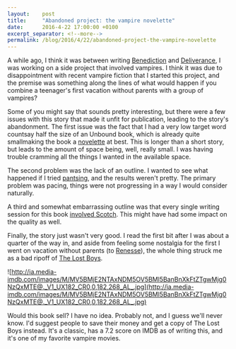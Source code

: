 ```yaml
---
layout:    post
title:     "Abandoned project: the vampire novelette"
date:      2016-4-22 17:00:00 +0100
excerpt_separator: <!--more-->
permalink: /blog/2016/4/22/abandoned-project-the-vampire-novelette
---
```


A while ago, I think it was between writing [Benediction](/books/benediction.html) and [Deliverance](/books/deliverance.html), I was working on a side project that involved vampires. I think it was due to disappointment with recent vampire fiction that I started this project, and the premise was something along the lines of what would happen if you combine a teenager's first vacation without parents with a group of vampires?

<!--more-->
Some of you might say that sounds pretty interesting, but there were a few issues with this story that made it unfit for publication, leading to the story's abandonment. The first issue was the fact that I had a very low target word countsay half the size of an Unbound book, which is already quite smallmaking the book a [novelette](https://en.wikipedia.org/wiki/Word_count#In_fiction) at best. This is longer than a short story, but leads to the amount of space being, well, really small. I was having trouble cramming all the things I wanted in the available space.

The second problem was the lack of an outline. I wanted to see what happened if I tried [pantsing](http://www.wikiwrimo.org/wiki/Pantsing), and the results weren't pretty. The primary problem was pacing, things were not progressing in a way I would consider naturally.

A third and somewhat embarrassing outline was that every single writing session for this book [involved Scotch](/2014/1/30/no-scotch.html). This might have had some impact on the quality as well.

Finally, the story just wasn't very good. I read the first bit after I was about a quarter of the way in, and aside from feeling some nostalgia for the first I went on vacation without parents (to [Renesse](https://en.wikipedia.org/wiki/Renesse)), the whole thing struck me as a bad ripoff of [The Lost Boys](http://www.imdb.com/title/tt0093437/).

![http://ia.media-imdb.com/images/M/MV5BMjE2NTAxNDM5OV5BMl5BanBnXkFtZTgwMjg0NzQxMTE@._V1_UX182_CR0,0,182,268_AL_.jpg](http://ia.media-imdb.com/images/M/MV5BMjE2NTAxNDM5OV5BMl5BanBnXkFtZTgwMjg0NzQxMTE@._V1_UX182_CR0,0,182,268_AL_.jpg)

Would this book sell? I have no idea. Probably not, and I guess we'll never know. I'd suggest people to save their money and get a copy of The Lost Boys instead. It's a classic, has a 7.2 score on IMDB as of writing this, and it's one of my favorite vampire movies.